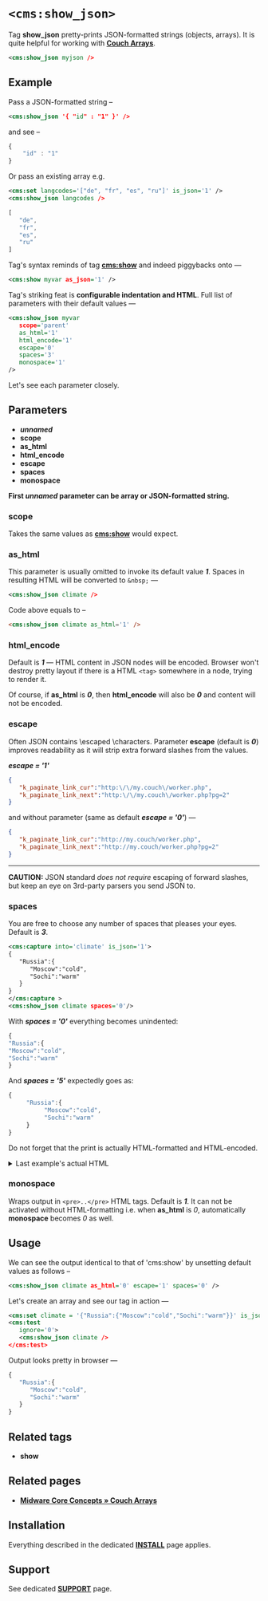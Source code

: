 # `<cms:show_json>`

Tag **show_json** pretty-prints JSON-formatted strings (objects, arrays). It is quite helpful for working with [**Couch Arrays**](#related-pages).

```xml
<cms:show_json myjson />
```

## Example

Pass a JSON-formatted string –

```xml
<cms:show_json '{ "id" : "1" }' />
```

and see –

```js
{
    "id" : "1"
}
```

Or pass an existing array e.g.

```xml
<cms:set langcodes='["de", "fr", "es", "ru"]' is_json='1' />
<cms:show_json langcodes />
```


```js
[
   "de",
   "fr",
   "es",
   "ru"
]
```

Tag's syntax reminds of tag [**cms:show**](#related-tags) and indeed piggybacks onto &mdash;

```xml
<cms:show myvar as_json='1' />
```

Tag's striking feat is **configurable indentation and HTML**. Full list of parameters with their default values —

```xml
<cms:show_json myvar
   scope='parent'
   as_html='1'
   html_encode='1'
   escape='0'
   spaces='3'
   monospace='1'
/>
```

Let's see each parameter closely.

## Parameters

* ***unnamed***
* **scope**
* **as_html**
* **html_encode**
* **escape**
* **spaces**
* **monospace**

**First *unnamed* parameter can be array or JSON-formatted string.**

### scope

Takes the same values as [**cms:show**](#related-tags) would expect.

### as_html

This parameter is usually omitted to invoke its default value ***1***. Spaces in resulting HTML will be converted to `&nbsp;` &mdash;

```xml
<cms:show_json climate />
```

Code above equals to –

```html
<cms:show_json climate as_html='1' />
```

### html_encode

Default is ***1*** — HTML content in JSON nodes will be encoded. Browser won't destroy pretty layout if there is a HTML `<tag>` somewhere in a node, trying to render it.

Of course, if **as_html** is ***0***, then **html_encode** will also be ***0*** and content will not be encoded.

### escape

Often JSON contains \\escaped \\characters. Parameter **escape** (default is ***0***) improves readability as it will strip extra forward slashes from the values.

***escape = '1'***

```json
{
   "k_paginate_link_cur":"http:\/\/my.couch\/worker.php",
   "k_paginate_link_next":"http:\/\/my.couch\/worker.php?pg=2"
}
```

and without parameter (same as default ***escape = '0'***) &mdash;

```json
{
   "k_paginate_link_cur":"http://my.couch/worker.php",
   "k_paginate_link_next":"http://my.couch/worker.php?pg=2"
}
```

---

**CAUTION:** JSON standard *does not require* escaping of forward slashes, but keep an eye on 3rd-party parsers you send JSON to.

### spaces

You are free to choose any number of spaces that pleases your eyes. Default is ***3***.

```xml
<cms:capture into='climate' is_json='1'>
{
   "Russia":{
      "Moscow":"cold",
      "Sochi":"warm"
   }
}
</cms:capture >
<cms:show_json climate spaces='0'/>
```

With ***spaces = '0'*** everything becomes unindented:
```js
{
"Russia":{
"Moscow":"cold",
"Sochi":"warm"
}
```

And ***spaces = '5'*** expectedly goes as:

```js
{
     "Russia":{
          "Moscow":"cold",
          "Sochi":"warm"
     }
}
```

Do not forget that the print is actually HTML-formatted and HTML-encoded.

<details><summary>Last example's actual HTML</summary>

```html
{<br>&nbsp;&nbsp;&nbsp;&nbsp;&nbsp;&quot;Russia&quot;:{<br>&nbsp;&nbsp;&nbsp;&nbsp;&nbsp;&nbsp;&nbsp;&nbsp;&nbsp;&nbsp;&quot;Moscow&quot;:&quot;cold&quot;,<br>&nbsp;&nbsp;&nbsp;&nbsp;&nbsp;&nbsp;&nbsp;&nbsp;&nbsp;&nbsp;&quot;Sochi&quot;:&quot;warm&quot;<br>&nbsp;&nbsp;&nbsp;&nbsp;&nbsp;}<br>}
```
</details>

### monospace

Wraps output in `<pre>..</pre>` HTML tags. Default is ***1***. It can not be activated without HTML-formatting i.e. when **as_html** is *0*, automatically **monospace** becomes *0* as well.

## Usage

We can see the output identical to that of 'cms:show' by unsetting default values as follows –

```xml
<cms:show_json climate as_html='0' escape='1' spaces='0' />
```

Let's create an array and see our tag in action &mdash;

```xml
<cms:set climate = '{"Russia":{"Moscow":"cold","Sochi":"warm"}}' is_json='1' />
<cms:test
   ignore='0'>
   <cms:show_json climate />
</cms:test>
```

Output looks pretty in browser &mdash;

```js
{
   "Russia":{
      "Moscow":"cold",
      "Sochi":"warm"
   }
}
```

## Related tags

* **show**

## Related pages

* [**Midware Core Concepts &raquo; Couch Arrays**](https://github.com/trendoman/Midware/tree/main/concepts/Arrays)

## Installation

Everything described in the dedicated [**INSTALL**](/INSTALL.md) page applies.

## Support

See dedicated [**SUPPORT**](/SUPPORT.md) page.
